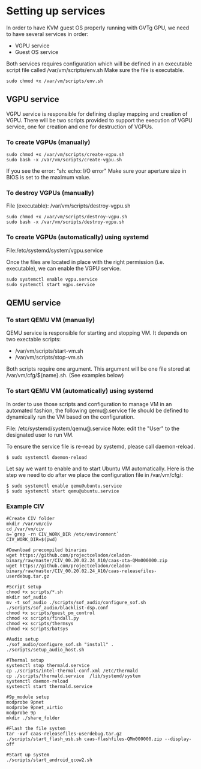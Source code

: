 # Setting up services

In order to have KVM guest OS properly running with GVTg GPU, we need to have several services in order:
* VGPU service
* Guest OS service

Both services requires configuration which will be defined in an executable script file called /var/vm/scripts/env.sh  Make sure the file is executable.
```
sudo chmod +x /var/vm/scripts/env.sh
```

## VGPU service

VGPU service is responsible for defining display mapping and creation of VGPU. There will be two scripts provided to support the execution of VGPU service, one for creation and one for destruction of VGPUs.

### To create VGPUs (manually)
```
sudo chmod +x /var/vm/scripts/create-vgpu.sh
sudo bash -x /var/vm/scripts/create-vgpu.sh
```
If you see the error: "sh: echo: I/O error"
Make sure your aperture size in BIOS is set to the maximum value.

### To destroy VGPUs (manually)

File (executable): /var/vm/scripts/destroy-vgpu.sh
```
sudo chmod +x /var/vm/scripts/destroy-vgpu.sh
sudo bash -x /var/vm/scripts/destroy-vgpu.sh
```

### To create VGPUs (automatically) using systemd

File:/etc/systemd/system/vgpu.service

Once the files are located in place with the right permission (i.e. executable), we can enable the VGPU service.
```
sudo systemctl enable vgpu.service
sudo systemctl start vgpu.service
```

## QEMU service

### To start QEMU VM (manually)

QEMU service is responsible for starting and stopping VM. It depends on two exectable scripts:
* /var/vm/scripts/start-vm.sh
* /var/vm/scripts/stop-vm.sh

Both scripts require one argument. This argument will be one file stored at /var/vm/cfg/${name}.sh. (See examples below)

### To start QEMU VM (automatically) using systemd


In order to use those scripts and configuration to manage VM in an automated fashion, the following qemu@.service file should be defined to dynamically run the VM based on the configuration.

File: /etc/systemd/system/qemu@.service
Note: edit the "User" to the designated user to run VM.

To ensure the service file is re-read by systemd, please call daemon-reload.
```
$ sudo systemctl daemon-reload
```
Let say we want to enable and to start Ubuntu VM automatically. Here is the step we need to do after we place the configuration file in /var/vm/cfg/:
```
$ sudo systemctl enable qemu@ubuntu.service
$ sudo systemctl start qemu@ubuntu.service
```

### Example CIV 
```
#Create CIV folder
mkdir /var/vm/civ
cd /var/vm/civ
a=`grep -rn CIV_WORK_DIR /etc/environment`
CIV_WORK_DIR=$(pwd)

#Download precompiled binaries
wget https://github.com/projectceladon/celadon-binary/raw/master/CIV_00.20.02.24_A10/caas-ota-QMm000000.zip
wget https://github.com/projectceladon/celadon-binary/raw/master/CIV_00.20.02.24_A10/caas-releasefiles-userdebug.tar.gz

#Script setup
chmod +x scripts/*.sh
mkdir sof_audio
mv -t sof_audio ./scripts/sof_audio/configure_sof.sh ./scripts/sof_audio/blacklist-dsp.conf
chmod +x scripts/guest_pm_control
chmod +x scripts/findall.py
chmod +x scripts/thermsys
chmod +x scripts/batsys

#Audio setup
./sof_audio/configure_sof.sh "install" .
./scripts/setup_audio_host.sh

#Thermal setup
systemctl stop thermald.service
cp ./scripts/intel-thermal-conf.xml /etc/thermald
cp ./scripts/thermald.service  /lib/systemd/system
systemctl daemon-reload
systemctl start thermald.service

#9p_module setup
modprobe 9pnet
modprobe 9pnet_virtio
modprobe 9p
mkdir ./share_folder

#Flash the file system
tar -xvf caas-releasefiles-userdebug.tar.gz
./scripts/start_flash_usb.sh caas-flashfiles-QMm000000.zip --display-off

#Start up system
./scripts/start_android_qcow2.sh

